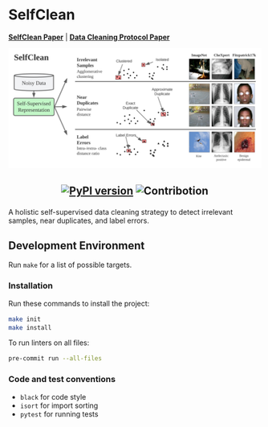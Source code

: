 # SelfClean

[**SelfClean Paper**](https://arxiv.org/abs/2305.17048) | [**Data Cleaning Protocol Paper**](https://arxiv.org/abs/2309.06961)

<p align="center">
  <img src="https://raw.githubusercontent.com/Digital-Dermatology/SelfClean/main/assets/SelfClean_Teaser.svg?token=GHSAT0AAAAAACMMIN54Q4RK6OKJQ4AHE5XQZP4B5VQ">
</p>

<h2 align="center">

[![PyPI version](https://badge.fury.io/py/selfclean.svg)](https://badge.fury.io/py/selfclean)
![Contribotion](https://img.shields.io/badge/Contribution-Welcome-brightgreen)

</h2>

A holistic self-supervised data cleaning strategy to detect irrelevant samples, near duplicates, and label errors.

## Development Environment
Run `make` for a list of possible targets.

### Installation
Run these commands to install the project:
```bash
make init
make install
```

To run linters on all files:
```bash
pre-commit run --all-files
```

### Code and test conventions
- `black` for code style
- `isort` for import sorting
- `pytest` for running tests
